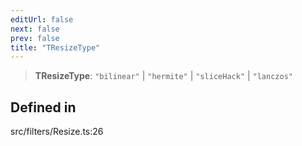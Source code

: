 ```yaml
---
editUrl: false
next: false
prev: false
title: "TResizeType"
---
```


> **TResizeType**: `"bilinear"` \| `"hermite"` \| `"sliceHack"` \| `"lanczos"`

## Defined in

src/filters/Resize.ts:26
